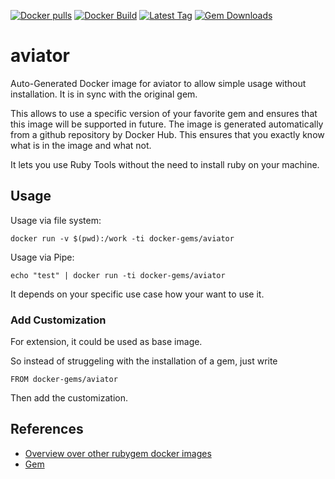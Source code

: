 [![Docker pulls](https://img.shields.io/docker/pulls/rubygem/aviator.svg)](https://hub.docker.com/r/rubygem/aviator/)
[![Docker Build](https://img.shields.io/docker/automated/rubygem/aviator.svg)](https://hub.docker.com/r/rubygem/aviator/)
[![Latest Tag](https://img.shields.io/github/tag/docker-rubygem/aviator.svg)](https://hub.docker.com/r/rubygem/aviator/)
[![Gem Downloads](https://img.shields.io/gem/dt/aviator.svg)](https://rubygems.org/gems/aviator/)
# aviator

Auto-Generated Docker image for aviator to allow simple usage without installation.
It is in sync with the original gem.

This allows to use a specific version of your favorite gem and ensures that this image will be supported in future.
The image is generated automatically from a github repository by Docker Hub.
This ensures that you exactly know what is in the image and what not.

It lets you use Ruby Tools without the need to install ruby on your machine.

## Usage

Usage via file system:

`docker run -v $(pwd):/work -ti docker-gems/aviator`

Usage via Pipe:

`echo "test" | docker run -ti docker-gems/aviator`

It depends on your specific use case how your want to use it.

### Add Customization

For extension, it could be used as base image.

So instead of struggeling with the installation of a gem, just write

`FROM docker-gems/aviator`

Then add the customization.

## References

 - [Overview over other rubygem docker images](https://github.com/thinkbot/docker-rubygem)
 - [Gem](https://rubygems.org/gems/aviator/)
